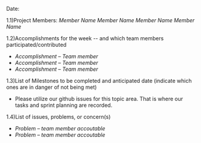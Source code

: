 Date: 

1.1)Project Members:
_Member Name_
_Member Name_
_Member Name_
_Member Name_

1.2)Accomplishments for the week -- and which team members participated/contributed

- _Accomplishment – Team member_
- _Accomplishment – Team member_
- _Accomplishment – Team member_


1.3)List of Milestones to be completed and anticipated date (indicate which ones are in danger of not being met)

- Please utilize our github issues for this topic area. That is where our tasks and sprint planning are recorded. 

1.4)List of issues, problems, or concern(s)
- _Problem – team member accoutable_
- _Problem – team member accoutable_
